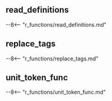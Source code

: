 
## read_definitions
--8<-- "r_functions/read_definitions.md"
## replace_tags
--8<-- "r_functions/replace_tags.md"
## unit_token_func
--8<-- "r_functions/unit_token_func.md"
